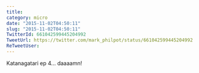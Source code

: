 ```yaml
---
title: 
category: micro
date: "2015-11-02T04:50:11"
slug: "2015-11-02T04:50:11"
TwitterId: 661042599445204992
TweetUrl: https://twitter.com/mark_philpot/status/661042599445204992
ReTweetUser: 
---
```


Katanagatari ep 4... daaaamn!